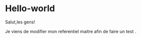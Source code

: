 # Hello-world

Salut,les gens!

Je viens de modifier mon referentiel maitre afin de faire un test .
